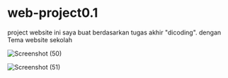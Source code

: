 # web-project0.1
project website ini saya buat berdasarkan tugas akhir "dicoding". dengan Tema website sekolah


![Screenshot (50)](https://github.com/wraleydi/web-project0.1.github.io/assets/166751493/74dc78d2-1004-4460-81e1-ed5af268d3f0)


![Screenshot (51)](https://github.com/wraleydi/web-project0.1.github.io/assets/166751493/4396579f-d017-4464-a7be-6f4e5292ccfc)

